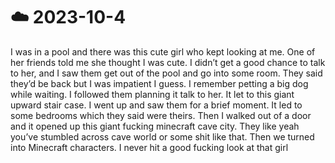 # ☁️ 2023-10-4

I was in a pool and there was this cute girl who kept looking at me. One of her friends told me she thought I was cute. I didn’t get a good chance to talk to her, and I saw them get out of the pool and go into some room. They said they’d be back but I was impatient I guess. I remember petting a big dog while waiting. I followed them planning it talk to her. It let to this giant upward stair case. I went up and saw them for a brief moment. It led to some bedrooms which they said were theirs. Then I walked out of a door and it opened up this giant fucking minecraft cave city. They like yeah you’ve stumbled across cave world or some shit like that. Then we turned into Minecraft characters. I never hit a good fucking look at that girl
